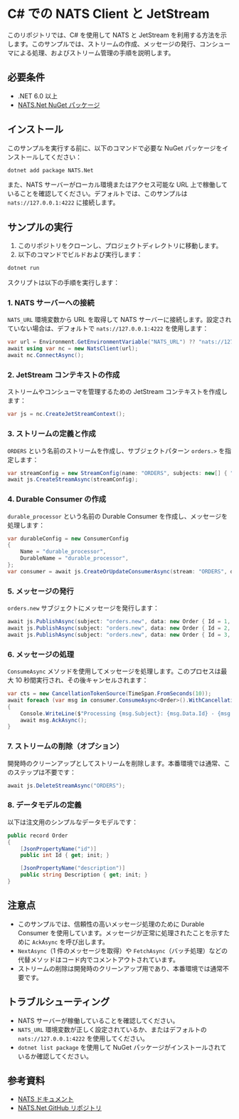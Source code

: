# C# での NATS Client と JetStream

このリポジトリでは、C# を使用して NATS と JetStream を利用する方法を示します。このサンプルでは、ストリームの作成、メッセージの発行、コンシューマによる処理、およびストリーム管理の手順を説明します。

## 必要条件

- .NET 6.0 以上
- [NATS.Net NuGet パッケージ](https://www.nuget.org/packages/NATS.Net)

## インストール

このサンプルを実行する前に、以下のコマンドで必要な NuGet パッケージをインストールしてください：

```bash
dotnet add package NATS.Net
```

また、NATS サーバーがローカル環境またはアクセス可能な URL 上で稼働していることを確認してください。デフォルトでは、このサンプルは `nats://127.0.0.1:4222` に接続します。

## サンプルの実行

1. このリポジトリをクローンし、プロジェクトディレクトリに移動します。
2. 以下のコマンドでビルドおよび実行します：

```bash
dotnet run
```

スクリプトは以下の手順を実行します：

### 1. NATS サーバーへの接続

`NATS_URL` 環境変数から URL を取得して NATS サーバーに接続します。設定されていない場合は、デフォルトで `nats://127.0.0.1:4222` を使用します：

```csharp
var url = Environment.GetEnvironmentVariable("NATS_URL") ?? "nats://127.0.0.1:4222";
await using var nc = new NatsClient(url);
await nc.ConnectAsync();
```

### 2. JetStream コンテキストの作成

ストリームやコンシューマを管理するための JetStream コンテキストを作成します：

```csharp
var js = nc.CreateJetStreamContext();
```

### 3. ストリームの定義と作成

`ORDERS` という名前のストリームを作成し、サブジェクトパターン `orders.>` を指定します：

```csharp
var streamConfig = new StreamConfig(name: "ORDERS", subjects: new[] { "orders.>" });
await js.CreateStreamAsync(streamConfig);
```

### 4. Durable Consumer の作成

`durable_processor` という名前の Durable Consumer を作成し、メッセージを処理します：

```csharp
var durableConfig = new ConsumerConfig
{
    Name = "durable_processor",
    DurableName = "durable_processor",
};
var consumer = await js.CreateOrUpdateConsumerAsync(stream: "ORDERS", durableConfig);
```

### 5. メッセージの発行

`orders.new` サブジェクトにメッセージを発行します：

```csharp
await js.PublishAsync(subject: "orders.new", data: new Order { Id = 1, Description = "Order 1" });
await js.PublishAsync(subject: "orders.new", data: new Order { Id = 2, Description = "Order 2" });
await js.PublishAsync(subject: "orders.new", data: new Order { Id = 3, Description = "Order 3" });
```

### 6. メッセージの処理

`ConsumeAsync` メソッドを使用してメッセージを処理します。このプロセスは最大 10 秒間実行され、その後キャンセルされます：

```csharp
var cts = new CancellationTokenSource(TimeSpan.FromSeconds(10));
await foreach (var msg in consumer.ConsumeAsync<Order>().WithCancellation(cts.Token))
{
    Console.WriteLine($"Processing {msg.Subject}: {msg.Data.Id} - {msg.Data.Description}");
    await msg.AckAsync();
}
```

### 7. ストリームの削除（オプション）

開発時のクリーンアップとしてストリームを削除します。本番環境では通常、このステップは不要です：

```csharp
await js.DeleteStreamAsync("ORDERS");
```

### 8. データモデルの定義

以下は注文用のシンプルなデータモデルです：

```csharp
public record Order
{
    [JsonPropertyName("id")]
    public int Id { get; init; }

    [JsonPropertyName("description")]
    public string Description { get; init; }
}
```

## 注意点

- このサンプルでは、信頼性の高いメッセージ処理のために Durable Consumer を使用しています。メッセージが正常に処理されたことを示すために `AckAsync` を呼び出します。
- `NextAsync`（1 件のメッセージを取得）や `FetchAsync`（バッチ処理）などの代替メソッドはコード内でコメントアウトされています。
- ストリームの削除は開発時のクリーンアップ用であり、本番環境では通常不要です。

## トラブルシューティング

- NATS サーバーが稼働していることを確認してください。
- `NATS_URL` 環境変数が正しく設定されているか、またはデフォルトの `nats://127.0.0.1:4222` を使用してください。
- `dotnet list package` を使用して NuGet パッケージがインストールされているか確認してください。

## 参考資料

- [NATS ドキュメント](https://docs.nats.io/)
- [NATS.Net GitHub リポジトリ](https://github.com/nats-io/nats.net)

